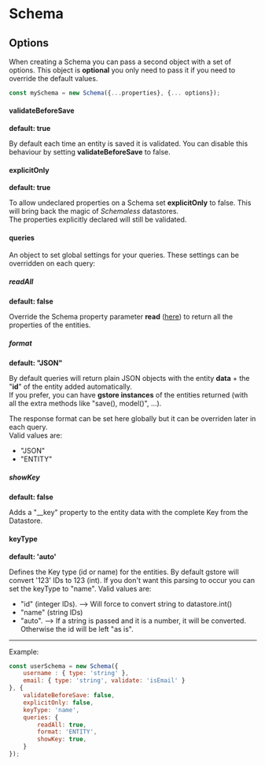 # Schema

## Options

When creating a Schema you can pass a second object with a set of options. This object is **optional** you only need to pass it if you need to override the default values.

```js
const mySchema = new Schema({...properties}, {... options});
```

#### validateBeforeSave

**default: true**

By default each time an entity is saved it is validated. You can disable this behaviour by setting **validateBeforeSave** to false.

#### explicitOnly

**default: true**

To allow undeclared properties on a Schema set **explicitOnly** to false. This will bring back the magic of _Schemaless_ datastores.  
The properties explicitly declared will still be validated.

#### queries

An object to set global settings for your queries. These settings can be overridden on each query:

##### readAll

**default: false**

Override the Schema property parameter **read** \([here](../schema/other-paremeters.md#read)\) to return all the properties of the entities.

##### format

**default: "JSON"**

By default queries will return plain JSON objects with the entity **data** + the "**id**" of the entity added automatically.  
If you prefer, you can have **gstore instances** of the entities returned \(with all the extra methods like "save\(\), model\(\)", ...\).

The response format can be set here globally but it can be overriden later in each query.  
Valid values are:

* "JSON"
* "ENTITY"

##### showKey

**default: false**

Adds a "__key" property to the entity data with the complete Key from the Datastore.


#### keyType

**default: 'auto'**

Defines the Key type (id or name) for the entities. By default gstore will convert '123' IDs to 123 (int). If you don't want this parsing to occur you can set the keyType to "name".
Valid values are:

* "id" (integer IDs). --> Will force to convert string to datastore.int()
* "name" (string IDs)
* "auto". --> If a string is passed and it is a number, it will be converted. Otherwise the id will be left "as is".

----

Example:

```js
const userSchema = new Schema({
    username : { type: 'string' },
    email: { type: 'string', validate: 'isEmail' }
}, {
    validateBeforeSave: false,
    explicitOnly: false,
    keyType: 'name',
    queries: {
        readAll: true,
        format: 'ENTITY',
        showKey: true,
    }
});
```




